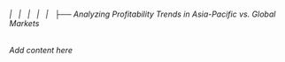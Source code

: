 ###### |   |   |   |   |   ├── Analyzing Profitability Trends in Asia-Pacific vs. Global Markets

*Add content here*